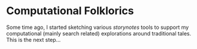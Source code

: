 # Computational Folklorics

Some time ago, I started sketching various *storynotes* tools to support my computational (mainly search related) explorations around traditional tales. This is the next step...
